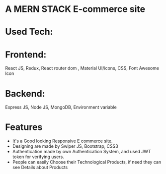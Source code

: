 # A MERN STACK E-commerce site

# Used Tech:
# Frontend:
React JS, Redux, React router dom ,
Material
UI/icons, CSS, Font Awesome Icon
# Backend:
Express JS, Node JS, MongoDB, Environment variable
# Features
- It's a Good looking Responsive E commerce site.
- Designing are made by Swiper JS, Bootstrap, CSS3
- Authentication made by own Authentication System, and used JWT token for verifying users.
- People can easily Choose their Technological Products, if need they can see Details about Products 
